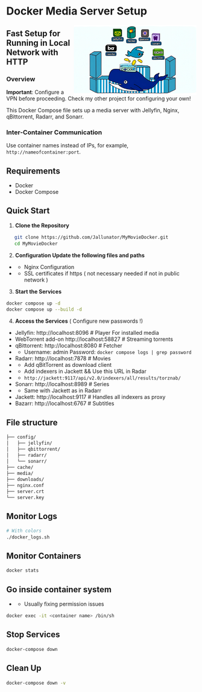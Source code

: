 # Docker Media Server Setup

<img src="docker.webp" alt="Docker" width="325" align="right">  


## Fast Setup for Running in Local Network with HTTP

### Overview

**Important**: Configure a VPN before proceeding. Check my other project for configuring your own!

This Docker Compose file sets up a media server with Jellyfin, Nginx, qBittorrent, Radarr, and Sonarr.

### Inter-Container Communication

Use container names instead of IPs, for example, `http://nameofcontainer:port`.

## Requirements

- Docker
- Docker Compose

## Quick Start

1. **Clone the Repository**

```bash
   git clone https://github.com/Jallunator/MyMovieDocker.git
   cd MyMovieDocker
```

2. **Configuration Update the following files and paths**

+ +  Nginx Configuration
+ + SSL certificates if https ( not necessary needed if not in public network )

3. **Start the Services**
```bash
docker compose up -d
docker compose up --build -d
```

4. **Access the Services** ( Configure new passwords !)
+ Jellyfin: http://localhost:8096 # Player For installed media
+ WebTorrent add-on http://localhost:58827 # Streaming torrents
+ qBittorrent: http://localhost:8080 # Fetcher
+ + Username: admin Password: `docker compose logs | grep password`
+ Radarr: http://localhost:7878 # Movies
+ + Add qBitTorrent as download client 
+ + Add indexers in Jackett && Use this URL in Radar
+ + `http://jackett:9117/api/v2.0/indexers/all/results/torznab/`
+ Sonarr: http://localhost:8989 # Series
+ + Same with Jackett as in Radarr
+ Jackett: http://localhost:9117 # Handles all indexers as proxy
+ Bazarr: http://localhost:6767 # Subtitles


## File structure
```
├── config/
│   ├── jellyfin/
│   ├── qbittorrent/
│   ├── radarr/
│   └── sonarr/
├── cache/
├── media/
├── downloads/
├── nginx.conf
├── server.crt
└── server.key
```
## Monitor Logs
```bash
# With colors
./docker_logs.sh
```
## Monitor Containers
``` bash
docker stats
```

## Go inside container system
+ + Usually fixing permission issues
``` bash 
docker exec -it <container name> /bin/sh
```

## Stop Services 
``` bash 
docker-compose down
```

## Clean Up
```bash
docker-compose down -v
```
